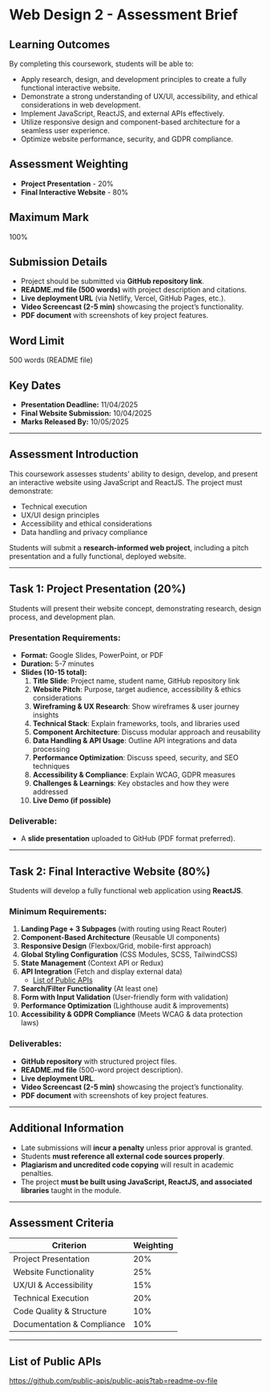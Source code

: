 # Web Design 2 - Assessment Brief

## Learning Outcomes
By completing this coursework, students will be able to:
- Apply research, design, and development principles to create a fully functional interactive website.
- Demonstrate a strong understanding of UX/UI, accessibility, and ethical considerations in web development.
- Implement JavaScript, ReactJS, and external APIs effectively.
- Utilize responsive design and component-based architecture for a seamless user experience.
- Optimize website performance, security, and GDPR compliance.

## Assessment Weighting
- **Project Presentation** - 20%
- **Final Interactive Website** - 80%

## Maximum Mark
100%

## Submission Details
- Project should be submitted via **GitHub repository link**.
- **README.md file (500 words)** with project description and citations.
- **Live deployment URL** (via Netlify, Vercel, GitHub Pages, etc.).
- **Video Screencast (2-5 min)** showcasing the project’s functionality.
- **PDF document** with screenshots of key project features.

## Word Limit
500 words (README file)

## Key Dates
- **Presentation Deadline:** 11/04/2025  
- **Final Website Submission:** 10/04/2025  
- **Marks Released By:** 10/05/2025  

---

## Assessment Introduction
This coursework assesses students' ability to design, develop, and present an interactive website using JavaScript and ReactJS. The project must demonstrate:
- Technical execution
- UX/UI design principles
- Accessibility and ethical considerations
- Data handling and privacy compliance

Students will submit a **research-informed web project**, including a pitch presentation and a fully functional, deployed website.

---

## Task 1: Project Presentation (20%)
Students will present their website concept, demonstrating research, design process, and development plan.

### Presentation Requirements:
- **Format:** Google Slides, PowerPoint, or PDF
- **Duration:** 5-7 minutes
- **Slides (10-15 total):**
  1. **Title Slide**: Project name, student name, GitHub repository link
  2. **Website Pitch**: Purpose, target audience, accessibility & ethics considerations
  3. **Wireframing & UX Research**: Show wireframes & user journey insights
  4. **Technical Stack**: Explain frameworks, tools, and libraries used
  5. **Component Architecture**: Discuss modular approach and reusability
  6. **Data Handling & API Usage**: Outline API integrations and data processing
  7. **Performance Optimization**: Discuss speed, security, and SEO techniques
  8. **Accessibility & Compliance**: Explain WCAG, GDPR measures
  9. **Challenges & Learnings**: Key obstacles and how they were addressed
  10. **Live Demo (if possible)**

### Deliverable:
- A **slide presentation** uploaded to GitHub (PDF format preferred).

---

## Task 2: Final Interactive Website (80%)
Students will develop a fully functional web application using **ReactJS**.

### Minimum Requirements:
1. **Landing Page + 3 Subpages** (with routing using React Router)
2. **Component-Based Architecture** (Reusable UI components)
3. **Responsive Design** (Flexbox/Grid, mobile-first approach)
4. **Global Styling Configuration** (CSS Modules, SCSS, TailwindCSS)
5. **State Management** (Context API or Redux)
6. **API Integration** (Fetch and display external data)
   - [List of Public APIs](https://github.com/public-apis/public-apis?tab=readme-ov-file)
7. **Search/Filter Functionality** (At least one)
8. **Form with Input Validation** (User-friendly form with validation)
9. **Performance Optimization** (Lighthouse audit & improvements)
10. **Accessibility & GDPR Compliance** (Meets WCAG & data protection laws)

### Deliverables:
- **GitHub repository** with structured project files.
- **README.md file** (500-word project description).
- **Live deployment URL**.
- **Video Screencast (2-5 min)** showcasing the project’s functionality.
- **PDF document** with screenshots of key project features.

---

## Additional Information
- Late submissions will **incur a penalty** unless prior approval is granted.
- Students **must reference all external code sources properly**.
- **Plagiarism and uncredited code copying** will result in academic penalties.
- The project **must be built using JavaScript, ReactJS, and associated libraries** taught in the module.

---

## Assessment Criteria
| Criterion                  | Weighting |
|---------------------------|-----------|
| Project Presentation      | 20%       |
| Website Functionality     | 25%       |
| UX/UI & Accessibility     | 15%       |
| Technical Execution      | 20%       |
| Code Quality & Structure | 10%       |
| Documentation & Compliance | 10%       |

---

## List of Public APIs
https://github.com/public-apis/public-apis?tab=readme-ov-file



